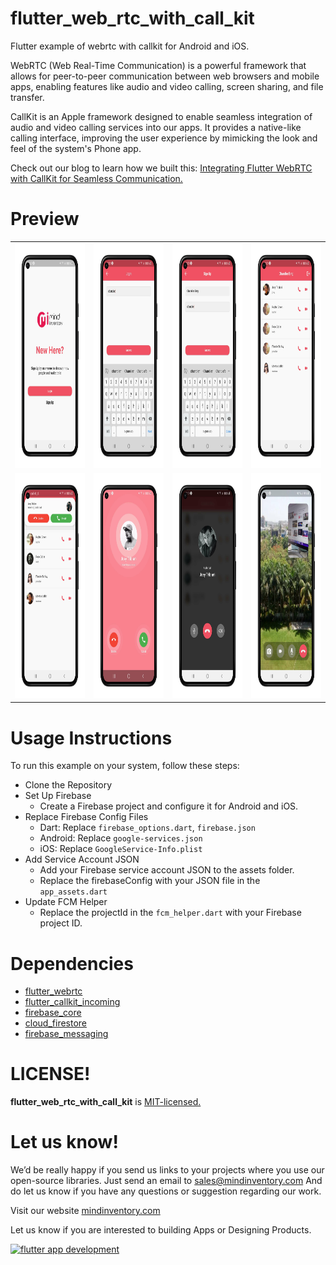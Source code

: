 # flutter_web_rtc_with_call_kit

Flutter example of webrtc with callkit for Android and iOS.

WebRTC (Web Real-Time Communication) is a powerful framework that allows for peer-to-peer
communication between web browsers and mobile apps, enabling features like audio and video calling,
screen sharing, and file transfer.

CallKit is an Apple framework designed to enable seamless integration of audio and video calling
services into our apps. It provides a native-like calling interface, improving the user experience
by mimicking the look and feel of the system's Phone app.

Check out our blog to learn how we built this: [Integrating Flutter WebRTC with CallKit for Seamless
Communication.](https://medium.com/mindful-engineering/Integrating-Flutter-WebRTC-with-CallKit-for-Seamless-Communication)

# Preview

<table>
  <tr>
    <td><img src="screenshots/authentication.png" width=200 height=360></td>
    <td><img src="screenshots/login.png" width=200 height=360></td>
    <td><img src="screenshots/sign_up.png" width=200 height=360></td>
    <td><img src="screenshots/home.png" width=200 height=360></td>
  </tr>
  <tr>
    <td><img src="screenshots/home_call.png" width=200 height=360></td>
    <td><img src="screenshots/call.png" width=200 height=360></td>
    <td><img src="screenshots/audio_call.png" width=200 height=360></td>
    <td><img src="screenshots/video_call.png" width=200 height=360></td>
  </tr>
 </table>

# Usage Instructions
To run this example on your system, follow these steps:

* Clone the Repository
* Set Up Firebase
    * Create a Firebase project and configure it for Android and iOS.
* Replace Firebase Config Files
    * Dart: Replace `firebase_options.dart`, `firebase.json`
    * Android: Replace `google-services.json`
    * iOS: Replace `GoogleService-Info.plist`
* Add Service Account JSON
    * Add your Firebase service account JSON to the assets folder.
    * Replace the firebaseConfig with your JSON file in the `app_assets.dart`
* Update FCM Helper
    * Replace the projectId in the `fcm_helper.dart` with your Firebase project ID.

# Dependencies

* [flutter_webrtc](https://pub.dev/packages/flutter_webrtc)
* [flutter_callkit_incoming](https://pub.dev/packages/flutter_callkit_incoming)
* [firebase_core](https://pub.dev/packages/firebase_core)
* [cloud_firestore](https://pub.dev/packages/cloud_firestore)
* [firebase_messaging](https://pub.dev/packages/firebase_messaging)

# LICENSE!

**flutter_web_rtc_with_call_kit**
is [MIT-licensed.](https://github.com/Mindinventory/flutter_web_rtc_with_call_kit/blob/main/LICENSE)

# Let us know!

We’d be really happy if you send us links to your projects where you use our open-source libraries.
Just send an email to [sales@mindinventory.com](mailto:sales@mindinventory.com) And do let us know
if you have any questions or suggestion regarding our work.

Visit our website [mindinventory.com](https://www.mindinventory.com)

Let us know if you are interested to building Apps or Designing Products.
<p><a href="https://www.mindinventory.com/contact-us.php?utm_source=gthb&utm_medium=repo&utm_campaign=drop_down_list" target="__blank">
<img src="https://github.com/Mindinventory/drop_down_list/raw/main/assets/have_a_project_button.png" width="203" height="43"  alt="flutter app development">
</a></p>